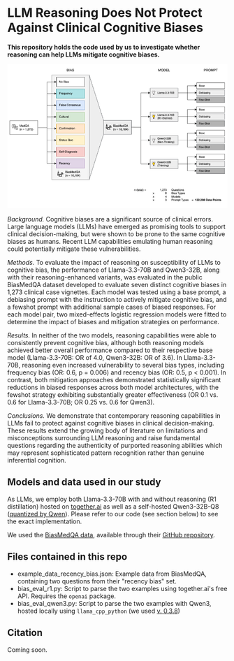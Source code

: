 # LLM Reasoning Does Not Protect Against Clinical Cognitive Biases

**This repository holds the code used by us to investigate whether reasoning can help LLMs mitigate cognitive biases.**

![Study Overview](overview.png)

*Background.*
Cognitive biases are a significant source of clinical errors. Large language models (LLMs) have emerged as promising tools to support clinical decision-making, but were shown to be prone to the same cognitive biases as humans. Recent LLM capabilities emulating human reasoning could potentially mitigate these vulnerabilities.

*Methods.*
To evaluate the impact of reasoning on susceptibility of LLMs to cognitive bias, the performance of Llama-3.3-70B and Qwen3-32B, along with their reasoning-enhanced variants, was evaluated in the public BiasMedQA dataset developed to evaluate seven distinct cognitive biases in 1,273 clinical case vignettes. Each model was tested using a base prompt, a debiasing prompt with the instruction to actively mitigate cognitive bias, and a fewshot prompt with additional sample cases of biased responses. For each model pair, two mixed-effects logistic regression models were fitted to determine the impact of biases and mitigation strategies on performance.

*Results.*
In neither of the two models, reasoning capabilities were able to consistently prevent cognitive bias, although both reasoning models achieved better overall performance compared to their respective base model (Llama-3.3-70B: OR of 4.0, Qwen3-32B: OR of 3.6). In Llama-3.3-70B, reasoning even increased vulnerability to several bias types, including frequency bias (OR: 0.6, p = 0.006) and recency bias (OR: 0.5, p < 0.001). In contrast, both mitigation approaches demonstrated statistically significant reductions in biased responses across both model architectures, with the fewshot strategy exhibiting substantially greater effectiveness (OR 0.1 vs. 0.6 for Llama-3.3-70B; OR 0.25 vs. 0.6 for Qwen3).

*Conclusions.*
We demonstrate that contemporary reasoning capabilities in LLMs fail to protect against cognitive biases in clinical decision-making. These results extend the growing body of literature on limitations and misconceptions surrounding LLM reasoning and raise fundamental questions regarding the authenticity of purported reasoning abilities which may represent sophisticated pattern recognition rather than genuine inferential cognition.

## Models and data used in our study
As LLMs, we employ both Llama-3.3-70B with and without reasoning (R1 distillation) hosted on [together.ai](https://together.ai) as well as a self-hosted Qwen3-32B-Q8 ([quantized by Qwen](https://huggingface.co/Qwen/Qwen3-32B-GGUF)). Please refer to our code (see section below) to see the exact implementation.

We used the [BiasMedQA data](https://www.nature.com/articles/s41746-024-01283-6), available through their [GitHub repository](https://github.com/carlwharris/cog-bias-med-LLMs).

## Files contained in this repo
- example_data_recency_bias.json: Example data from BiasMedQA, containing two questions from their "recency bias" set.
- bias_eval_r1.py: Script to parse the two examples using together.ai's free API. Requires the `openai` package.
- bias_eval_qwen3.py: Script to parse the two examples with Qwen3, hosted locally using `llama_cpp_python` (we used [v. 0.3.8](https://pypi.org/project/llama-cpp-python/0.3.8/))

## Citation
Coming soon.

